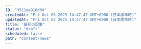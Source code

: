 ```yaml
---
ID: "3511aa910d00"
createdAt: "Fri Oct 03 2025 14:47:47 GMT+0900 (日本標準時)"
updatedAt: "Fri Oct 03 2025 14:47:47 GMT+0900 (日本標準時)"
title: "最初の記事"
status: "draft"
scheduled: false
path: "content/news"
---
```

